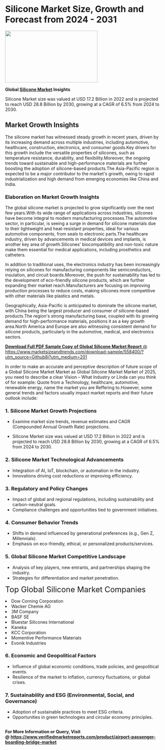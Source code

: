 <H1>Silicone Market Size, Growth and Forecast from 2024 - 2031</H1><img class="aligncenter size-medium wp-image-584254" src="https://thirdeyenews.in/wp-content/uploads/2024/09/Global-Market-Research-300x168.jpeg" alt="" width="300" height="168" /><p><strong>Global&nbsp;<a href="https://www.marketsizeandtrends.com/download-sample/558400/?utm_source=Github8j?utm_medium=201">Silicone Market</a> Insights</strong></p><p>Silicone Market size was valued at USD 17.2 Billion in 2022 and is projected to reach USD 28.8 Billion by 2030, growing at a CAGR of 6.5% from 2024 to 2030.</p><p><h2>Market Growth Insights</h2> <p>The silicone market has witnessed steady growth in recent years, driven by its increasing demand across multiple industries, including automotive, healthcare, construction, electronics, and consumer goods.Key drivers for this growth include the versatile properties of silicones, such as temperature resistance, durability, and flexibility.Moreover, the ongoing trends toward sustainable and high-performance materials are further boosting the adoption of silicone-based products.The Asia-Pacific region is expected to be a major contributor to the market's growth, owing to rapid industrialization and high demand from emerging economies like China and India.</p> <p><a href="#"></a></p> <h3>Elaboration on Market Growth Insights</h3> <p>The global silicone market is projected to grow significantly over the next few years.With its wide range of applications across industries, silicones have become integral to modern manufacturing processes.The automotive sector, in particular, is seeing a surge in demand for silicone materials due to their lightweight and heat-resistant properties, ideal for various automotive components, from seals to electronic parts.The healthcare industry, driven by advancements in medical devices and implants, is another key area of growth.Silicones' biocompatibility and non-toxic nature make them essential for medical applications, including prosthetics and catheters.</p> <p>In addition to traditional uses, the electronics industry has been increasingly relying on silicones for manufacturing components like semiconductors, insulation, and circuit boards.Moreover, the push for sustainability has led to the development of eco-friendly silicone products, which are further expanding their market reach.Manufacturers are focusing on improving production processes to reduce costs, making silicones more competitive with other materials like plastics and metals.</p> <p>Geographically, Asia-Pacific is anticipated to dominate the silicone market, with China being the largest producer and consumer of silicone-based products.The region's strong manufacturing base, coupled with its growing demand for high-performance materials, positions it as a key growth area.North America and Europe are also witnessing consistent demand for silicone products, particularly in the automotive, medical, and electronics sectors.</p> <p><a href="#"></p><p><span class=""><strong>Download Full PDF Sample Copy of Global Silicone Market Report</strong> @ <a href="https://www.marketsizeandtrends.com/download-sample/558400/?utm_source=Github8j?utm_medium=201" target="_blank">https://www.marketsizeandtrends.com/download-sample/558400/?utm_source=Github8j?utm_medium=201</a></span></p><p>In order to make an accurate and perceptive description of future scope of a Global&nbsp;Silicone Market Market as Global&nbsp;Silicone Market Market of 2025, you need to describe a clear Vision &ndash; What Industry or Linda can you think of for example: Quote from a Technology, healthcare, automotive, renewable energy, name the market you are Reffering to.However, some general trends and factors usually impact market reports and their future outlook include:</p><h3>1.&nbsp;<strong>Silicone Market Growth Projections</strong></h3><ul><li>Examine market size trends, revenue estimates and CAGR (Compounded Annual Growth Rate) projections.</li><li><p>Silicone Market size was valued at USD 17.2 Billion in 2022 and is projected to reach USD 28.8 Billion by 2030, growing at a CAGR of 6.5% from 2024 to 2030.</p></li></ul><h3>2.&nbsp;<strong>Silicone Market Technological Advancements</strong></h3><ul><li>Integration of AI, IoT, blockchain, or automation in the industry.</li><li>Innovations driving cost reductions or improving efficiency.</li></ul><h3>3.&nbsp;<strong>Regulatory and Policy Changes</strong></h3><ul><li>Impact of global and regional regulations, including sustainability and carbon-neutral goals.</li><li>Compliance challenges and opportunities tied to government initiatives.</li></ul><h3>4.&nbsp;<strong>Consumer Behavior Trends</strong></h3><ul><li>Shifts in demand influenced by generational preferences (e.g., Gen Z, Millennials).</li><li>Emphasis on eco-friendly, ethical, or personalized products/services.</li></ul><h3>5.&nbsp;<strong>Global Silicone Market Competitive Landscape</strong></h3><ul><li>Analysis of key players, new entrants, and partnerships shaping the industry.</li><li>Strategies for differentiation and market penetration.</li></ul><p data-pm-slice="1 1 []"><span style="color: inherit; font-family: inherit; font-size: 25px;">Top Global Silicone Market Companies</span></p><div class="" data-test-id=""><p><li>Dow Corning Corporation</li><li> Wacker Chemie AG</li><li> 3M Company</li><li> BASF SE</li><li> Bluestar Silicones International</li><li> Kaneka</li><li> KCC Corporation</li><li> Momentive Performance Materials</li><li> Evonik Industries</li></p></div><h3>6.&nbsp;<strong>Economic and Geopolitical Factors</strong></h3><ul><li>Influence of global economic conditions, trade policies, and geopolitical events.</li><li>Resilience of the market to inflation, currency fluctuations, or global crises.</li></ul><h3>7.&nbsp;<strong>Sustainability and ESG (Environmental, Social, and Governance)</strong></h3><ul><li>Adoption of sustainable practices to meet ESG criteria.</li><li>Opportunities in green technologies and circular economy principles.</li></ul><h2><strong style="font-size: 14px;">For More Information or Query, Visit @&nbsp;</strong><a style="background-color: #ffffff; font-size: 14px;" href="https://www.marketsizeandtrends.com/report/silicone-market/" target="_blank">https://www.verifiedmarketreports.com/product/airport-passenger-boarding-bridge-market</a></h2>